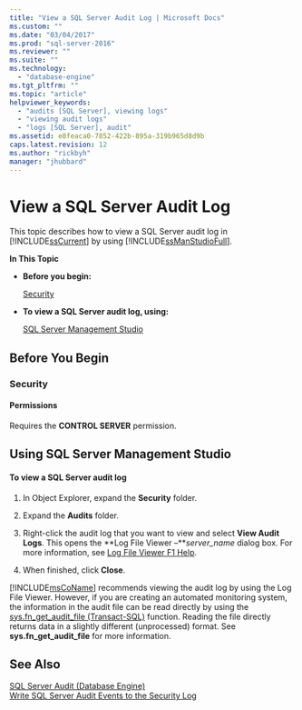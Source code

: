 ```yaml
---
title: "View a SQL Server Audit Log | Microsoft Docs"
ms.custom: ""
ms.date: "03/04/2017"
ms.prod: "sql-server-2016"
ms.reviewer: ""
ms.suite: ""
ms.technology: 
  - "database-engine"
ms.tgt_pltfrm: ""
ms.topic: "article"
helpviewer_keywords: 
  - "audits [SQL Server], viewing logs"
  - "viewing audit logs"
  - "logs [SQL Server], audit"
ms.assetid: e8feaca0-7852-422b-895a-319b965d8d9b
caps.latest.revision: 12
ms.author: "rickbyh"
manager: "jhubbard"
---
```

# View a SQL Server Audit Log
  This topic describes how to view a SQL Server audit log in [!INCLUDE[ssCurrent](../../../a9notintoc/includes/sscurrent-md.md)] by using [!INCLUDE[ssManStudioFull](../../../a9notintoc/includes/ssmanstudiofull-md.md)].  
  
 **In This Topic**  
  
-   **Before you begin:**  
  
     [Security](#Security)  
  
-   **To view a SQL Server audit log, using:**  
  
     [SQL Server Management Studio](#SSMSProcedure)  
  
##  <a name="BeforeYouBegin"></a> Before You Begin  
  
###  <a name="Security"></a> Security  
  
####  <a name="Permissions"></a> Permissions  
 Requires the **CONTROL SERVER** permission.  
  
##  <a name="SSMSProcedure"></a> Using SQL Server Management Studio  
  
#### To view a SQL Server audit log  
  
1.  In Object Explorer, expand the **Security** folder.  
  
2.  Expand the **Audits** folder.  
  
3.  Right-click the audit log that you want to view and select **View Audit Logs**. This opens the **Log File Viewer –***server_name* dialog box. For more information, see [Log File Viewer F1 Help](../../../relational-databases/logs/log-file-viewer-f1-help.md).  
  
4.  When finished, click **Close**.  
  
 [!INCLUDE[msCoName](../../../a9notintoc/includes/msconame-md.md)] recommends viewing the audit log by using the Log File Viewer. However, if you are creating an automated monitoring system, the information in the audit file can be read directly by using the [sys.fn_get_audit_file &#40;Transact-SQL&#41;](../../../relational-databases/reference/system-functions/sys.fn-get-audit-file-transact-sql.md) function. Reading the file directly returns data in a slightly different (unprocessed) format. See **sys.fn_get_audit_file** for more information.  
  
## See Also  
 [SQL Server Audit &#40;Database Engine&#41;](../../../relational-databases/security/auditing/sql-server-audit-database-engine.md)   
 [Write SQL Server Audit Events to the Security Log](../../../relational-databases/security/auditing/write-sql-server-audit-events-to-the-security-log.md)  
  
  